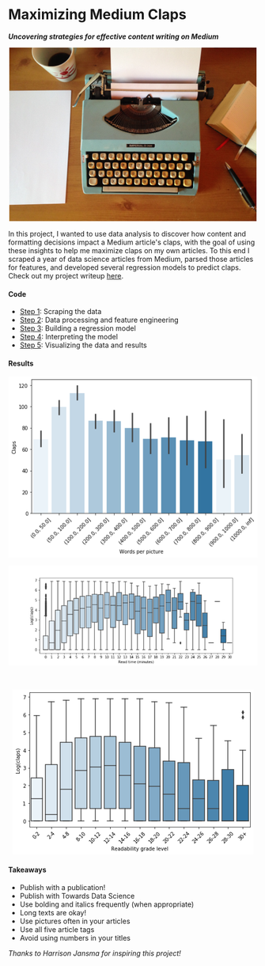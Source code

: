 # Maximizing Medium Claps

**_Uncovering strategies for effective content writing on Medium_**

<p align="center">
    <img src="https://github.com/collindching/Maximizing-Medium-Claps/blob/master/img/typewriter.jpg" width="500">
</p>

In this project, I wanted to use data analysis to discover how content and formatting decisions impact a Medium article's claps, with the goal of using these insights to help me maximize claps on my own articles. To this end I scraped a year of data science articles from Medium, parsed those articles for features, and developed several regression models to predict claps. Check out my project writeup [here](https://medium.com/@collindching/how-to-maximize-claps-on-your-medium-articles-ce427cf327ff).

#### Code

- [Step 1](./1%20-%20Scraping.ipynb): Scraping the data 
- [Step 2](./2%20-%20Feature%20Engineering.ipynb): Data processing and feature engineering
- [Step 3](./3%20-%20Modeling.ipynb): Building a regression model
- [Step 4](./4%20-%20Model%20Interpretation.ipynb): Interpreting the model
- [Step 5](./5%20-%20Visualizations.ipynb): Visualizing the data and results

#### Results

<p align="center">
     <img src="https://github.com/collindching/Maximizing-Medium-Claps/blob/master/img/words_per_pic_barplot.png">
</p>
<p align="center">
     <img src="https://github.com/collindching/Maximizing-Medium-Claps/blob/master/img/read_time_boxplot.png">
</p>

</br>

<p align="center">
     <img src="https://github.com/collindching/Maximizing-Medium-Claps/blob/master/img/readability_boxplot.png">
</p>

#### Takeaways

- Publish with a publication!
- Publish with Towards Data Science
- Use bolding and italics frequently (when appropriate)
- Long texts are okay!
- Use pictures often in your articles
- Use all five article tags
- Avoid using numbers in your titles

_Thanks to Harrison Jansma for inspiring this project!_